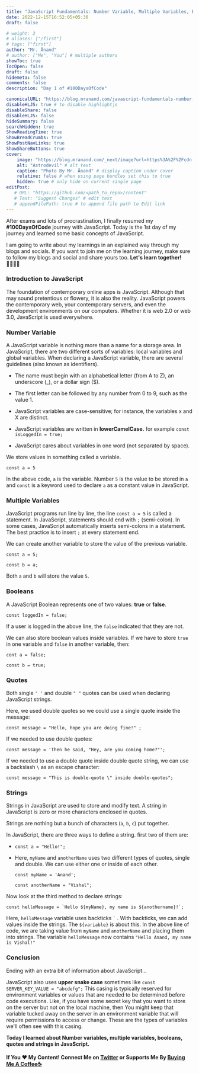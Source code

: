 ```yaml
---
title: "JavaScript Fundamentals: Number Variable, Multiple Variables, Booleans, Strings"
date: 2022-12-15T16:52:05+05:30
draft: false

# weight: 2
# aliases: ["/first"]
# tags: ["first"]
author: "Mr. Ånand"
# author: ["Me", "You"] # multiple authors
showToc: true
TocOpen: false
draft: false
hidemeta: false
comments: false
description: "Day 1 of #100DaysOfCode"

canonicalURL: "https://blog.mranand.com/javascript-fundamentals-number-variable-multiple-variables-booleans-strings"
disableHLJS: true # to disable highlightjs
disableShare: false
disableHLJS: false
hideSummary: false
searchHidden: true
ShowReadingTime: true
ShowBreadCrumbs: true
ShowPostNavLinks: true
ShowShareButtons: true
cover:
    image: "https://blog.mranand.com/_next/image?url=https%3A%2F%2Fcdn.hashnode.com%2Fres%2Fhashnode%2Fimage%2Fupload%2Fv1671095647405%2FfYrzRU3N9.png%3Fw%3D1600%26h%3D840%26fit%3Dcrop%26crop%3Dentropy%26auto%3Dcompress%2Cformat%26format%3Dwebp&w=3840&q=75" # image path/url
    alt: "Astrodevil" # alt text
    caption: "Photo By Mr. Ånand" # display caption under cover
    relative: false # when using page bundles set this to true
    hidden: true # only hide on current single page
editPost:
   # URL: "https://github.com/<path_to_repo>/content"
   # Text: "Suggest Changes" # edit text
   # appendFilePath: true # to append file path to Edit link
---
```


After exams and lots of procrastination, I finally resumed my **#100DaysOfCode** journey with JavaScript. Today is the 1st day of my journey and learned some basic concepts of JavaScript.

I am going to write about my learnings in an explained way through my blogs and socials. If you want to join me on the learning journey, make sure to follow my blogs and social and share yours too. **Let's learn together!🫱🏼‍🫲🏼**

### Introduction to JavaScript

The foundation of contemporary online apps is JavaScript. Although that may sound pretentious or flowery, it is also the reality. JavaScript powers the contemporary web, your contemporary servers, and even the development environments on our computers. Whether it is web 2.0 or web 3.0, JavaScript is used everywhere.

### Number Variable

A JavaScript variable is nothing more than a name for a storage area. In JavaScript, there are two different sorts of variables: local variables and global variables. When declaring a JavaScript variable, there are several guidelines (also known as identifiers).

*   The name must begin with an alphabetical letter (from A to Z), an underscore (\_), or a dollar sign ($).
    
*   The first letter can be followed by any number from 0 to 9, such as the value 1.
    
*   JavaScript variables are case-sensitive; for instance, the variables x and X are distinct.
    
*   JavaScript variables are written in **lowerCamelCase.** for example `const isLoggedIn = true;`
    
*   JavaScript cares about variables in one word (not separated by space).
    

We store values in something called a variable.

`const a = 5`

In the above code, `a` is the variable. Number `5` is the value to be stored in `a` and `const` is a keyword used to declare `a` as a constant value in JavaScript.

### Multiple Variables

JavaScript programs run line by line, the line `const a = 5` is called a statement. In JavaScript, statements should end with `;` (semi-colon). In some cases, JavaScript automatically inserts semi-colons in a statement. The best practice is to insert `;` at every statement end.

We can create another variable to store the value of the previous variable.

`const a = 5;`

`const b = a;`

Both `a` and `b` will store the value `5`.

### Booleans

A JavaScript Boolean represents one of two values: **true** or **false**.

`const loggedIn = false;`

If a user is logged in the above line, the `false` indicated that they are not.

We can also store boolean values inside variables. If we have to store `true` in one variable and `false` in another variable, then:

`cont a = false;`

`const b = true;`

### Quotes

Both single `' '` and double `" "` quotes can be used when declaring JavaScript strings.

Here, we used double quotes so we could use a single quote inside the message:

`const message = "Hello, hope you are doing fine!" ;`

If we needed to use double quotes:

`const message = 'Then he said, "Hey, are you coming home?"';`

If we needed to use a double quote inside double quote string, we can use a backslash `\` as an escape character:

`const message = "This is double-quote \" inside double-quotes";`

### Strings

Strings in JavaScript are used to store and modify text. A string in JavaScript is zero or more characters enclosed in quotes.

Strings are nothing but a bunch of characters (`a`, `b`, `c`) put together.

In JavaScript, there are three ways to define a string. first two of them are:

*   `const a = "Hello!";`
    
*   Here, `myName` and `anotherName` uses two different types of quotes, single and double. We can use either one or inside of each other.
    
    `const myName = 'Anand';`
    
    `const anotherName = "Vishal";`
    

Now look at the third method to declare strings:

``const helloMessage = `Hello ${myName}, my name is ${anothername}!`;``

Here, `helloMessage` variable uses backticks `` ` `` . With backticks, we can add values inside the strings. The `${variable}` is about this. In the above line of code, we are taking value from `myName` and `anotherName` and placing them into strings. The variable `helloMessage` now contains `"Hello Anand, my name is Vishal!"`

### Conclusion

Ending with an extra bit of information about JavaScript...

JavaScript also uses **upper snake case** sometimes like `const SERVER_KEY_VALUE = "abcdefg";` This casing is typically reserved for environment variables or values that are needed to be determined before code executions. Like, if you have some secret key that you want to store on the server but not on the local machine, then You might keep that variable tucked away on the server in an environment variable that will require permissions to access or change. These are the types of variables we'll often see with this casing.

**Today I learned about Number variables, multiple variables, booleans, quotes and strings in JavaScript.**

#### If You ❤️ My Content! Connect Me on [Twitter](https://mobile.twitter.com/Astrodevil_) or Supports Me By [Buying Me A Coffee☕](https://www.buymeacoffee.com/Astrodevil)
